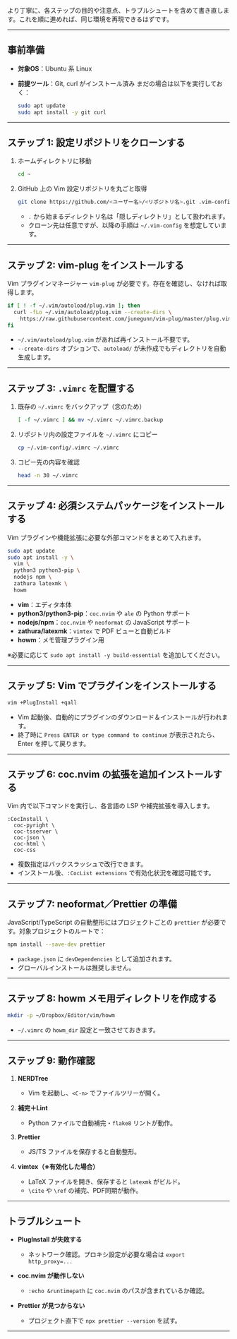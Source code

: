 より丁寧に、各ステップの目的や注意点、トラブルシュートを含めて書き直します。これを順に進めれば、同じ環境を再現できるはずです。

---

## 事前準備

* **対象OS**：Ubuntu 系 Linux
* **前提ツール**：Git, curl がインストール済み
  まだの場合は以下を実行しておく：

  ```bash
  sudo apt update
  sudo apt install -y git curl
  ```

---

## ステップ 1: 設定リポジトリをクローンする

1. ホームディレクトリに移動

   ```bash
   cd ~
   ```
2. GitHub 上の Vim 設定リポジトリを丸ごと取得

   ```bash
   git clone https://github.com/<ユーザー名>/<リポジトリ名>.git .vim-config
   ```

   * `.` から始まるディレクトリ名は「隠しディレクトリ」として扱われます。
   * クローン先は任意ですが、以降の手順は `~/.vim-config` を想定しています。

---

## ステップ 2: vim-plug をインストールする

Vim プラグインマネージャー `vim-plug` が必要です。存在を確認し、なければ取得します。

```bash
if [ ! -f ~/.vim/autoload/plug.vim ]; then
  curl -fLo ~/.vim/autoload/plug.vim --create-dirs \
    https://raw.githubusercontent.com/junegunn/vim-plug/master/plug.vim
fi
```

* `~/.vim/autoload/plug.vim` があれば再インストール不要です。
* `--create-dirs` オプションで、`autoload/` が未作成でもディレクトリを自動生成します。

---

## ステップ 3: `.vimrc` を配置する

1. 既存の `~/.vimrc` をバックアップ（念のため）

   ```bash
   [ -f ~/.vimrc ] && mv ~/.vimrc ~/.vimrc.backup
   ```
2. リポジトリ内の設定ファイルを `~/.vimrc` にコピー

   ```bash
   cp ~/.vim-config/.vimrc ~/.vimrc
   ```
3. コピー先の内容を確認

   ```bash
   head -n 30 ~/.vimrc
   ```

---

## ステップ 4: 必須システムパッケージをインストールする

Vim プラグインや機能拡張に必要な外部コマンドをまとめて入れます。

```bash
sudo apt update
sudo apt install -y \
  vim \
  python3 python3-pip \
  nodejs npm \
  zathura latexmk \
  howm
```

* **vim**：エディタ本体
* **python3/python3-pip**：`coc.nvim` や `ale` の Python サポート
* **nodejs/npm**：`coc.nvim` や `neoformat` の JavaScript サポート
* **zathura/latexmk**：`vimtex` で PDF ビューと自動ビルド
* **howm**：メモ管理プラグイン用

※必要に応じて `sudo apt install -y build-essential` を追加してください。

---

## ステップ 5: Vim でプラグインをインストールする

```bash
vim +PlugInstall +qall
```

* Vim 起動後、自動的にプラグインのダウンロード＆インストールが行われます。
* 終了時に `Press ENTER or type command to continue` が表示されたら、Enter を押して戻ります。

---

## ステップ 6: coc.nvim の拡張を追加インストールする

Vim 内で以下コマンドを実行し、各言語の LSP や補完拡張を導入します。

```vim
:CocInstall \
  coc-pyright \
  coc-tsserver \
  coc-json \
  coc-html \
  coc-css
```

* 複数指定はバックスラッシュで改行できます。
* インストール後、`:CocList extensions` で有効化状況を確認可能です。

---

## ステップ 7: neoformat／Prettier の準備

JavaScript/TypeScript の自動整形にはプロジェクトごとの `prettier` が必要です。対象プロジェクトのルートで：

```bash
npm install --save-dev prettier
```

* `package.json` に `devDependencies` として追加されます。
* グローバルインストールは推奨しません。

---

## ステップ 8: howm メモ用ディレクトリを作成する

```bash
mkdir -p ~/Dropbox/Editor/vim/howm
```

* `~/.vimrc` の `howm_dir` 設定と一致させておきます。

---

## ステップ 9: 動作確認

1. **NERDTree**

   * Vim を起動し、`<C-n>` でファイルツリーが開く。
2. **補完＋Lint**

   * Python ファイルで自動補完・`flake8` リントが動作。
3. **Prettier**

   * JS/TS ファイルを保存すると自動整形。
4. **vimtex（※有効化した場合）**

   * LaTeX ファイルを開き、保存すると `latexmk` がビルド。
   * `\cite` や `\ref` の補完、PDF同期が動作。

---

## トラブルシュート

* **PlugInstall が失敗する**

  * ネットワーク確認。プロキシ設定が必要な場合は `export http_proxy=...`
* **coc.nvim が動作しない**

  * `:echo &runtimepath` に `coc.nvim` のパスが含まれているか確認。
* **Prettier が見つからない**

  * プロジェクト直下で `npx prettier --version` を試す。

---

